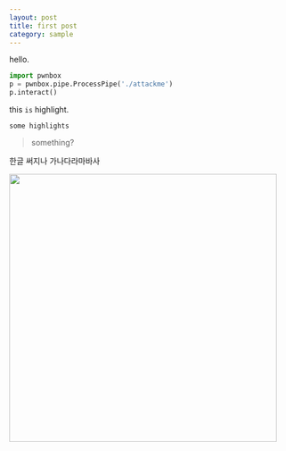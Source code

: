 ```yaml
---
layout: post
title: first post
category: sample
---
```


hello.

```python
import pwnbox
p = pwnbox.pipe.ProcessPipe('./attackme')
p.interact()
```

this `is` highlight.

```
some highlights
```

> something?

한글 써지나
가나다라마바사

<p>
	<img src="{{site.baseurl}}/images/favicon.png" style = "width: 480px;">
</p>
